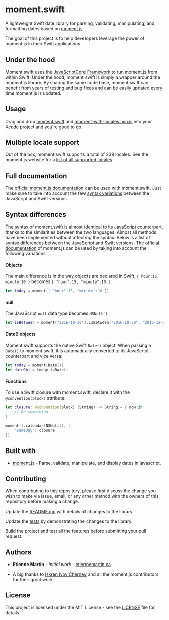 # moment.swift
A lightweight Swift date library for parsing, validating, manipulating, and formatting dates based on [moment.js](https://github.com/moment/moment).

The goal of this project is to help developers leverage the power of moment.js in their Swift applications. 

## Under the hood

Moment.swift uses the [JavaScriptCore Framework](https://developer.apple.com/documentation/javascriptcore) to run moment.js from within Swift. Under the hood, moment.swift is simply a wrapper around the moment.js library. By sharing the same code base, moment.swift can benefit from years of testing and bug fixes and can be easily updated every time moment.js is updated.

## Usage 

Drag and drop [moment.swift](https://raw.githubusercontent.com/etienne-martin/moment.swift/master/moment.swift/moment.swift/moment.swift) and [moment-with-locales.min.js](https://raw.githubusercontent.com/etienne-martin/moment.swift/master/moment.swift/moment.swift/moment-with-locales.min.js) into your Xcode project and you're good to go.

## Multiple locale support

Out of the box, moment.swift supports a total of 239 locales. See the moment.js website for a [list of all supported locales](https://momentjs.com#multiple-locale-support).

## Full documentation

The [official moment.js documentation](https://momentjs.com/docs/) can be used with moment.swift. Just make sure to take into account the few [syntax variations](https://github.com/etienne-martin/moment.swift#syntax-differences) between the JavaScript and Swift versions.

## Syntax differences

The syntax of moment.swift is almost identical to its JavaScript counterpart, thanks to the similarities between the two languages. Almost all methods have been implemented without affecting the syntax. Below is a list of syntax differences between the JavaScript and Swift versions. The [official documentation](https://momentjs.com/docs/) of moment.js can be used by taking into account the following variations:

#### Objects

The main difference is in the way objects are declared in Swift, `{ hour:15, minute:10 }` becomes `[ "hour":15, "minute":10 ]`: 

```Swift
let today = moment([ "hour":15, "minute":10 ])
```

#### null

The JavaScript `null` data type becomes `NSNull()`:

```Swift
let isBetween = moment("2016-10-30").isBetween("2016-10-30", "2016-12-30", NSNull(), "()")
```

#### Date() objects

Moment.swift supports the native Swift `Date()` object. When passing a `Date()` to moment.swift, it is automatically converted to its JavaScript counterpart and vice versa:

```Swift
let today = moment(Date())
let dateObj = today.toDate()
```

#### Functions

To use a Swift closure with moment.swift, declare it with the `@convention(block)` attribute:

```Swift
let closure: @convention(block) (String) -> String = { now in
    // Do something
}

moment().calendar(NSNull(), [
    "sameDay": closure
])
```

## Built with

* [moment.js](https://github.com/moment/moment) - Parse, validate, manipulate, and display dates in javascript.


## Contributing

When contributing to this repository, please first discuss the change you wish to make via issue, email, or any other method with the owners of this repository before making a change.

Update the [README.md](https://github.com/etienne-martin/moment.swift/blob/master/README.md) with details of changes to the library.

Update the [tests](https://github.com/etienne-martin/moment.swift/blob/master/moment.swift/moment.swift/AppDelegate.swift) by demonstrating the changes to the library.

Build the project and test all the features before submitting your pull request.

## Authors

* **Etienne Martin** - *Initial work* - [etiennemartin.ca](http://etiennemartin.ca/)

* A big thanks to [Iskren Ivov Chernev](https://github.com/ichernev) and all the moment.js contributors for their great work.

## License

This project is licensed under the MIT License - see the [LICENSE](https://github.com/etienne-martin/moment.swift/blob/master/LICENSE) file for details.

